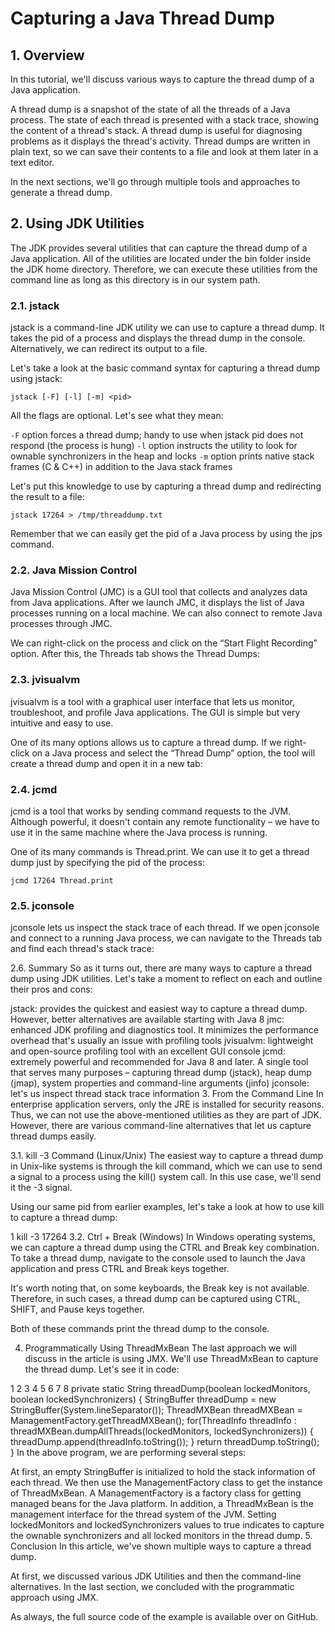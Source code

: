 # Capturing a Java Thread Dump


## 1. Overview

In this tutorial, we'll discuss various ways to capture the thread dump of a Java application.

A thread dump is a snapshot of the state of all the threads of a Java process. The state of each thread is presented with a stack trace, showing the content of a thread's stack. A thread dump is useful for diagnosing problems as it displays the thread's activity. Thread dumps are written in plain text, so we can save their contents to a file and look at them later in a text editor.

In the next sections, we'll go through multiple tools and approaches to generate a thread dump.

## 2. Using JDK Utilities

The JDK provides several utilities that can capture the thread dump of a Java application. All of the utilities are located under the bin folder inside the JDK home directory. Therefore, we can execute these utilities from the command line as long as this directory is in our system path.

### 2.1. jstack

jstack is a command-line JDK utility we can use to capture a thread dump. It takes the pid of a process and displays the thread dump in the console. Alternatively, we can redirect its output to a file.

Let's take a look at the basic command syntax for capturing a thread dump using jstack:

```
jstack [-F] [-l] [-m] <pid>
```

All the flags are optional. Let's see what they mean:

`-F` option forces a thread dump; handy to use when jstack pid does not respond (the process is hung)
`-l` option instructs the utility to look for ownable synchronizers in the heap and locks
`-m` option prints native stack frames (C & C++) in addition to the Java stack frames

Let's put this knowledge to use by capturing a thread dump and redirecting the result to a file:

```
jstack 17264 > /tmp/threaddump.txt
```

Remember that we can easily get the pid of a Java process by using the jps command.

### 2.2. Java Mission Control

Java Mission Control (JMC) is a GUI tool that collects and analyzes data from Java applications. After we launch JMC, it displays the list of Java processes running on a local machine. We can also connect to remote Java processes through JMC.

We can right-click on the process and click on the “Start Flight Recording” option. After this, the Threads tab shows the Thread Dumps:


### 2.3. jvisualvm

jvisualvm is a tool with a graphical user interface that lets us monitor, troubleshoot, and profile Java applications. The GUI is simple but very intuitive and easy to use.

One of its many options allows us to capture a thread dump. If we right-click on a Java process and select the “Thread Dump” option, the tool will create a thread dump and open it in a new tab:


### 2.4. jcmd

jcmd is a tool that works by sending command requests to the JVM. Although powerful, it doesn't contain any remote functionality – we have to use it in the same machine where the Java process is running.

One of its many commands is Thread.print. We can use it to get a thread dump just by specifying the pid of the process:

```
jcmd 17264 Thread.print
```

### 2.5. jconsole

jconsole lets us inspect the stack trace of each thread. If we open jconsole and connect to a running Java process, we can navigate to the Threads tab and find each thread's stack trace:


2.6. Summary
So as it turns out, there are many ways to capture a thread dump using JDK utilities. Let's take a moment to reflect on each and outline their pros and cons:

jstack: provides the quickest and easiest way to capture a thread dump. However, better alternatives are available starting with Java 8
jmc: enhanced JDK profiling and diagnostics tool. It minimizes the performance overhead that's usually an issue with profiling tools
jvisualvm: lightweight and open-source profiling tool with an excellent GUI console
jcmd: extremely powerful and recommended for Java 8 and later. A single tool that serves many purposes – capturing thread dump (jstack), heap dump (jmap), system properties and command-line arguments (jinfo)
jconsole: let's us inspect thread stack trace information
3. From the Command Line
In enterprise application servers, only the JRE is installed for security reasons. Thus, we can not use the above-mentioned utilities as they are part of JDK. However, there are various command-line alternatives that let us capture thread dumps easily.

3.1. kill -3 Command (Linux/Unix)
The easiest way to capture a thread dump in Unix-like systems is through the kill command, which we can use to send a signal to a process using the kill() system call. In this use case, we'll send it the -3 signal.

Using our same pid from earlier examples, let's take a look at how to use kill to capture a thread dump:

1
kill -3 17264
3.2. Ctrl + Break (Windows)
In Windows operating systems, we can capture a thread dump using the CTRL and Break key combination. To take a thread dump, navigate to the console used to launch the Java application and press CTRL and Break keys together.

It's worth noting that, on some keyboards, the Break key is not available. Therefore, in such cases, a thread dump can be captured using CTRL, SHIFT, and Pause keys together.

Both of these commands print the thread dump to the console.

4. Programmatically Using ThreadMxBean
The last approach we will discuss in the article is using JMX. We'll use ThreadMxBean to capture the thread dump. Let's see it in code:

1
2
3
4
5
6
7
8
private static String threadDump(boolean lockedMonitors, boolean lockedSynchronizers) {
    StringBuffer threadDump = new StringBuffer(System.lineSeparator());
    ThreadMXBean threadMXBean = ManagementFactory.getThreadMXBean();
    for(ThreadInfo threadInfo : threadMXBean.dumpAllThreads(lockedMonitors, lockedSynchronizers)) {
        threadDump.append(threadInfo.toString());
    }
    return threadDump.toString();
}
In the above program, we are performing several steps:

At first, an empty StringBuffer is initialized to hold the stack information of each thread.
We then use the ManagementFactory class to get the instance of ThreadMxBean. A ManagementFactory is a factory class for getting managed beans for the Java platform. In addition, a ThreadMxBean is the management interface for the thread system of the JVM.
Setting lockedMonitors and lockedSynchronizers values to true indicates to capture the ownable synchronizers and all locked monitors in the thread dump.
5. Conclusion
In this article, we've shown multiple ways to capture a thread dump.

At first, we discussed various JDK Utilities and then the command-line alternatives. In the last section, we concluded with the programmatic approach using JMX.

As always, the full source code of the example is available over on GitHub.
